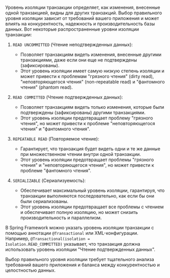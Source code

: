 Уровень изоляции транзакции определяет, как изменения, внесенные одной транзакцией, видны для других транзакций. Выбор правильного уровня изоляции зависит от требований вашего приложения и может влиять на конкурентность, надежность и производительность базы данных. Вот некоторые распространенные уровни изоляции транзакции:

1. `READ UNCOMMITTED` (Чтение неподтвержденных данных):
    
    - Позволяет транзакциям видеть изменения, внесенные другими транзакциями, даже если они еще не подтверждены (зафиксированы).
    - Этот уровень изоляции имеет самую низкую степень изоляции и может привести к проблемам "грязного чтения" (dirty read), "неповторяющегося чтения" (non-repeatable read) и "фантомного чтения" (phantom read).
2. `READ COMMITTED` (Чтение подтвержденных данных):
    
    - Позволяет транзакциям видеть только изменения, которые были подтверждены (зафиксированы) другими транзакциями.
    - Этот уровень изоляции предотвращает проблему "грязного чтения", но может привести к проблеме "неповторяющегося чтения" и "фантомного чтения".
3. `REPEATABLE READ` (Повторяемое чтение):
    
    - Гарантирует, что транзакция будет видеть одни и те же данные при множественном чтении внутри одной транзакции.
    - Этот уровень изоляции предотвращает проблемы "грязного чтения" и "неповторяющегося чтения", но может привести к проблеме "фантомного чтения".
4. `SERIALIZABLE` (Сериализуемость):
    
    - Обеспечивает максимальный уровень изоляции, гарантируя, что транзакции выполняются последовательно, как если бы они были сериализованы.
    - Этот уровень изоляции предотвращает все проблемы с чтением и обеспечивает полную изоляцию, но может снизить производительность и параллелизм.

В Spring Framework можно указать уровень изоляции транзакции с помощью аннотации `@Transactional` или XML-конфигурации. Например, `@Transactional(isolation = Isolation.READ_COMMITTED)` указывает, что транзакция должна использовать уровень изоляции "Чтение подтвержденных данных".

Выбор правильного уровня изоляции требует тщательного анализа требований вашего приложения и баланса между конкурентностью и целостностью данных.